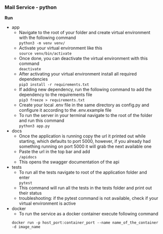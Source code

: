 ### Mail Service - python

**Run**
  - app
    - Navigate to the root of your folder and create virtual environment with the following command \
    ``python3 -m venv venv/``
    - Activate your virtual environment like this \
    ``source venv/bin/activate``
    - Once done, you can deactivate the virtual environment with this command \
    ``deactivate``
    - After activating your virtual environment install all required dependencies \
    ``pip3 install -r requirements.txt``
    - If adding new dependency, run the following command to add the dependency to the requirements file \
    ``pip3 freeze > requirements.txt``
    - Create your local .env file in the same directory as config.py and configure it according to the .env.example file
    - To run the server in your terminal navigate to the root of the folder and run this command \
    ``python3 app.py``
  - docs
    - Once the application is running copy the url it printed out while starting, which defaults to port 5000, 
    however, if you already had something running on port 5000 it will grab the next available one
    - Paste the url in the top bar and add \
    ``/apidocs``
    - This opens the swagger documentation of the api
  - tests
    - To run all the tests navigate to root of the application folder and enter \
    ``pytest``
    - This command will run all the tests in the tests folder and print out their status
    - troubleshooting: if the pytest command is not available, check if your virtual environment is active
  - docker
    - To run the service as a docker container execute following command
    ```commandline
    docker run -p host_port:container_port --name name_of_the_container -d image_name
    ```
